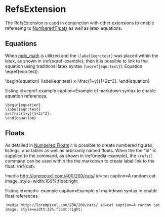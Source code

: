 # RefsExtension

The RefsExtension is used in conjunction with other extensions to enable refereeing to
[Numbered Floats](extensions/numbered_floats.md) as well as latex equations.

## Equations

When [mdx_math](https://github.com/mitya57/python-markdown-math) is utilized and the `\label{eqn:test}` was placed within the latex, as shown in \ref{eqref-example}, then it is possible to link to the equation using traditional latex syntax (`\eqref{eqn:test}`): Equation \eqref{eqn:test}.

\begin{equation}
\label{eqn:test}
x=\frac{1+y}{1+2z^2}.
\end{equation}

!listing id=eqref-example caption=Example of markdown syntax to enable equation references.
```
\begin{equation}
\label{eqn:test}
x=\frac{1+y}{1+2z^2}.
\end{equation}
```

## Floats

As detailed in [Numbered Floats](extensions/numbered_floats.md) it is possible to create numbered
figures, listings, and tables as well as arbitrarily named floats. When the the "id" is supplied
to the command, as shown in \ref{media-example}, the `\refs{}` command can be used within the
the markdown to create label link to the float: \ref{cat}.

!media http://lorempixel.com/400/200/cats/ id=cat caption=A random cat image. style=width:100%;float:right

!listing id=media-example caption=Example of markdown syntax to enable float references.
```
!media http://lorempixel.com/200/200/cats/ id=cat caption=A random cat image. style=width:32%;float:right;
```
